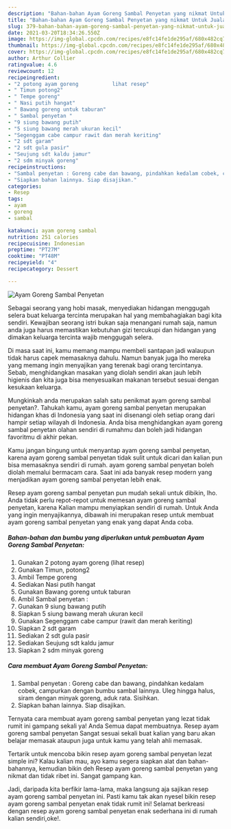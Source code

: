 ```yaml
---
description: "Bahan-bahan Ayam Goreng Sambal Penyetan yang nikmat Untuk Jualan"
title: "Bahan-bahan Ayam Goreng Sambal Penyetan yang nikmat Untuk Jualan"
slug: 379-bahan-bahan-ayam-goreng-sambal-penyetan-yang-nikmat-untuk-jualan
date: 2021-03-20T18:34:26.550Z
image: https://img-global.cpcdn.com/recipes/e8fc14fe1de295af/680x482cq70/ayam-goreng-sambal-penyetan-foto-resep-utama.jpg
thumbnail: https://img-global.cpcdn.com/recipes/e8fc14fe1de295af/680x482cq70/ayam-goreng-sambal-penyetan-foto-resep-utama.jpg
cover: https://img-global.cpcdn.com/recipes/e8fc14fe1de295af/680x482cq70/ayam-goreng-sambal-penyetan-foto-resep-utama.jpg
author: Arthur Collier
ratingvalue: 4.6
reviewcount: 12
recipeingredient:
- "2 potong ayam goreng           lihat resep"
- " Timun potong2"
- " Tempe goreng"
- " Nasi putih hangat"
- " Bawang goreng untuk taburan"
- " Sambal penyetan "
- "9 siung bawang putih"
- "5 siung bawang merah ukuran kecil"
- "Segenggam cabe campur rawit dan merah keriting"
- "2 sdt garam"
- "2 sdt gula pasir"
- "Seujung sdt kaldu jamur"
- "2 sdm minyak goreng"
recipeinstructions:
- "Sambal penyetan : Goreng cabe dan bawang, pindahkan kedalam cobek, campurkan dengan bumbu sambal lainnya. Uleg hingga halus, siram dengan minyak goreng, aduk rata. Sisihkan."
- "Siapkan bahan lainnya. Siap disajikan."
categories:
- Resep
tags:
- ayam
- goreng
- sambal

katakunci: ayam goreng sambal 
nutrition: 251 calories
recipecuisine: Indonesian
preptime: "PT27M"
cooktime: "PT48M"
recipeyield: "4"
recipecategory: Dessert

---
```



![Ayam Goreng Sambal Penyetan](https://img-global.cpcdn.com/recipes/e8fc14fe1de295af/680x482cq70/ayam-goreng-sambal-penyetan-foto-resep-utama.jpg)

Sebagai seorang yang hobi masak, menyediakan hidangan menggugah selera buat keluarga tercinta merupakan hal yang membahagiakan bagi kita sendiri. Kewajiban seorang istri bukan saja menangani rumah saja, namun anda juga harus memastikan kebutuhan gizi tercukupi dan hidangan yang dimakan keluarga tercinta wajib menggugah selera.

Di masa  saat ini, kamu memang mampu membeli santapan jadi walaupun tidak harus capek memasaknya dahulu. Namun banyak juga lho mereka yang memang ingin menyajikan yang terenak bagi orang tercintanya. Sebab, menghidangkan masakan yang diolah sendiri akan jauh lebih higienis dan kita juga bisa menyesuaikan makanan tersebut sesuai dengan kesukaan keluarga. 



Mungkinkah anda merupakan salah satu penikmat ayam goreng sambal penyetan?. Tahukah kamu, ayam goreng sambal penyetan merupakan hidangan khas di Indonesia yang saat ini disenangi oleh setiap orang dari hampir setiap wilayah di Indonesia. Anda bisa menghidangkan ayam goreng sambal penyetan olahan sendiri di rumahmu dan boleh jadi hidangan favoritmu di akhir pekan.

Kamu jangan bingung untuk menyantap ayam goreng sambal penyetan, karena ayam goreng sambal penyetan tidak sulit untuk dicari dan kalian pun bisa memasaknya sendiri di rumah. ayam goreng sambal penyetan boleh diolah memalui bermacam cara. Saat ini ada banyak resep modern yang menjadikan ayam goreng sambal penyetan lebih enak.

Resep ayam goreng sambal penyetan pun mudah sekali untuk dibikin, lho. Anda tidak perlu repot-repot untuk memesan ayam goreng sambal penyetan, karena Kalian mampu menyiapkan sendiri di rumah. Untuk Anda yang ingin menyajikannya, dibawah ini merupakan resep untuk membuat ayam goreng sambal penyetan yang enak yang dapat Anda coba.

<!--inarticleads1-->

##### Bahan-bahan dan bumbu yang diperlukan untuk pembuatan Ayam Goreng Sambal Penyetan:

1. Gunakan 2 potong ayam goreng           (lihat resep)
1. Gunakan  Timun, potong2
1. Ambil  Tempe goreng
1. Sediakan  Nasi putih hangat
1. Gunakan  Bawang goreng untuk taburan
1. Ambil  Sambal penyetan :
1. Gunakan 9 siung bawang putih
1. Siapkan 5 siung bawang merah ukuran kecil
1. Gunakan Segenggam cabe campur (rawit dan merah keriting)
1. Siapkan 2 sdt garam
1. Sediakan 2 sdt gula pasir
1. Sediakan Seujung sdt kaldu jamur
1. Siapkan 2 sdm minyak goreng




<!--inarticleads2-->

##### Cara membuat Ayam Goreng Sambal Penyetan:

1. Sambal penyetan : Goreng cabe dan bawang, pindahkan kedalam cobek, campurkan dengan bumbu sambal lainnya. Uleg hingga halus, siram dengan minyak goreng, aduk rata. Sisihkan.
1. Siapkan bahan lainnya. Siap disajikan.




Ternyata cara membuat ayam goreng sambal penyetan yang lezat tidak rumit ini gampang sekali ya! Anda Semua dapat membuatnya. Resep ayam goreng sambal penyetan Sangat sesuai sekali buat kalian yang baru akan belajar memasak ataupun juga untuk kamu yang telah ahli memasak.

Tertarik untuk mencoba bikin resep ayam goreng sambal penyetan lezat simple ini? Kalau kalian mau, ayo kamu segera siapkan alat dan bahan-bahannya, kemudian bikin deh Resep ayam goreng sambal penyetan yang nikmat dan tidak ribet ini. Sangat gampang kan. 

Jadi, daripada kita berfikir lama-lama, maka langsung aja sajikan resep ayam goreng sambal penyetan ini. Pasti kamu tak akan nyesel bikin resep ayam goreng sambal penyetan enak tidak rumit ini! Selamat berkreasi dengan resep ayam goreng sambal penyetan enak sederhana ini di rumah kalian sendiri,oke!.


